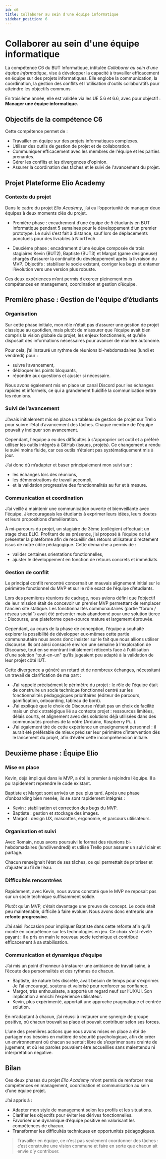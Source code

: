 ```yaml
---
id: c6
title: Collaborer au sein d'une équipe informatique
sidebar_position: 6
---
```


# Collaborer au sein d'une équipe informatique

La compétence C6 du BUT Informatique, intitulée *Collaborer au sein d'une équipe informatique*, vise à développer la capacité à travailler efficacement en équipe sur des projets informatiques. Elle englobe la communication, la coordination, la gestion des conflits et l'utilisation d'outils collaboratifs pour atteindre les objectifs communs.

En troisième année, elle est validée via les UE 5.6 et 6.6, avec pour objectif :  
**Manager une équipe informatique.**

## Objectifs de la compétence C6

Cette compétence permet de :

- Travailler en équipe sur des projets informatiques complexes.
- Utiliser des outils de gestion de projet et de collaboration.
- Communiquer efficacement avec les membres de l'équipe et les parties prenantes.
- Gérer les conflits et les divergences d'opinion.
- Assurer la coordination des tâches et le suivi de l'avancement du projet.

## Projet Plateforme Elio Academy

### Contexte du projet

Dans le cadre du projet *Elio Academy*, j’ai eu l’opportunité de manager deux équipes à deux moments clés du projet.

- Première phase : encadrement d’une équipe de 5 étudiants en BUT Informatique pendant 5 semaines pour le développement d’un premier prototype. Le suivi s’est fait à distance, sauf lors de déplacements ponctuels pour des livrables à NiortTech.
  
- Deuxième phase : encadrement d’une équipe composée de trois stagiaires Kevin (BUT2), Baptiste (BUT3) et Margot (game designeuse) chargés d’assurer la continuité du développement après la livraison du MVP. Objectifs : stabiliser le socle existant, corriger les bugs et entamer l’évolution vers une version plus robuste.

Ces deux expériences m’ont permis d’exercer pleinement mes compétences en management, coordination et gestion d’équipe.

## Première phase : Gestion de l'équipe d’étudiants

### Organisation

Sur cette phase initiale, mon rôle n’était pas d’assurer une gestion de projet classique au quotidien, mais plutôt de m’assurer que l’équipe avait bien compris la vision globale du projet, les enjeux fonctionnels, et qu’elle disposait des informations nécessaires pour avancer de manière autonome.

Pour cela, j’ai instauré un rythme de réunions bi-hebdomadaires (lundi et vendredi) pour :

- suivre l’avancement,
- débloquer les points bloquants,
- répondre aux questions et ajuster si nécessaire.

Nous avons également mis en place un canal Discord pour les échanges rapides et informels, ce qui a grandement fluidifié la communication entre les réunions.

### Suivi de l’avancement

J’avais initialement mis en place un tableau de gestion de projet sur Trello pour suivre l’état d’avancement des tâches. Chaque membre de l'équipe pouvait y indiquer son avancement.

Cependant, l'équipe a eu des difficultés à s'approprier cet outil et a préféré utiliser les outils intégrés à GitHub (issues, projets). Ce changement a rendu le suivi moins fluide, car ces outils n’étaient pas systématiquement mis à jour. 

J’ai donc dû m’adapter et baser principalement mon suivi sur :

- les échanges lors des réunions,
- les démonstrations de travail accompli,
- et la validation progressive des fonctionnalités au fur et à mesure.

### Communication et coordination

J’ai veillé à maintenir une communication ouverte et bienveillante avec l'équipe. J’encourageais les étudiants à exprimer leurs idées, leurs doutes et leurs propositions d’amélioration.

À mi-parcours du projet, un stagiaire de 3ème (collégien) effectuait un stage chez ELIO. Profitant de sa présence, j’ai proposé à l’équipe de lui présenter la plateforme afin de recueillir des retours utilisateur directement issus de notre cible pédagogique. Cette démarche a permis de :

- valider certaines orientations fonctionnelles,
- ajuster le développement en fonction de retours concrets et immédiats.

### Gestion de conflit

Le principal conflit rencontré concernait un mauvais alignement initial sur le périmètre fonctionnel du MVP et sur le rôle exact de l’équipe d’étudiants.

Lors des premières réunions de cadrage, nous avions défini que l’objectif de leur mission était de concevoir un premier MVP permettant de remplacer l’ancien site statique. Les fonctionnalités communautaires (partie "forum / réseau social") avait été présenter mais abandonné pour une solution tierce : Discourse, une plateforme open-source mature et largement éprouvée.

Cependant, au cours de la phase de conception, l’équipe a souhaité explorer la possibilité de développer eux-mêmes cette partie communautaire nous avons donc insister sur le fait que nous allions utiliser discourse. Ils ont ainsi consacré environ une semaine à l'exploration de Discourse, tout en se montrant initialement réticents face à l'utilisation d'une solution "tout-en-un" qu’ils jugeaient peu adapté à la validation de leur projet côté IUT.

Cette divergence a généré un retard et de nombreux échanges, nécessitant un travail de clarification de ma part :

- J’ai rappelé précisément le périmètre du projet : le rôle de l’équipe était de construire un socle technique fonctionnel centré sur les fonctionnalités pédagogiques prioritaires (éditeur de parcours, gamification, onboarding, tableau de bord).
- J’ai expliqué que le choix de Discourse n’était pas un choix de facilité mais un choix stratégique lié au contexte projet : ressources limitées, délais courts, et alignement avec des solutions déjà utilisées dans des communautés proches de la nôtre (Arduino, Raspberry Pi…).
- J’ai également tiré de cette expérience un enseignement personnel : il aurait été préférable de mieux préciser leur périmètre d’intervention dès le lancement du projet, afin d’éviter cette incompréhension initiale.


## Deuxième phase : Équipe Elio

### Mise en place

Kevin, déjà impliqué dans le MVP, a été le premier à rejoindre l’équipe. Il a pu rapidement reprendre le code existant.

Baptiste et Margot sont arrivés un peu plus tard. Après une phase d’onboarding bien menée, ils se sont rapidement intégrés :

- Kevin : stabilisation et correction des bugs du MVP.
- Baptiste : gestion et stockage des images.
- Margot : design UX, mascottes, ergonomie, et parcours utilisateurs.

### Organisation et suivi

Avec Romain, nous avons poursuivi le format des réunions bi-hebdomadaires (lundi/vendredi) et utilisé Trello pour assurer un suivi clair et partagé.

Chacun renseignait l’état de ses tâches, ce qui permettait de prioriser et d’ajuster au fil de l’eau.

### Difficultés rencontrées

Rapidement, avec Kevin, nous avons constaté que le MVP ne reposait pas sur un socle technique suffisamment solide.

Plutôt qu’un MVP, c’était davantage une preuve de concept. Le code était peu maintenable, difficile à faire évoluer. Nous avons donc entrepris une **refonte progressive**.

J’ai saisi l’occasion pour impliquer Baptiste dans cette refonte afin qu’il monte en compétence sur les technologies en jeu. Ce choix s’est révélé payant : il a pris en main le nouveau socle technique et contribué efficacement à sa stabilisation.

### Communication et dynamique d’équipe

J’ai mis un point d’honneur à instaurer une ambiance de travail saine, à l’écoute des personnalités et des rythmes de chacun.

- Baptiste, de nature très discrète, avait besoin de temps pour s’exprimer. Je l’ai encouragé, soutenu et valorisé pour renforcer sa confiance.
- Margot, très enthousiaste, a apporté un regard neuf sur l’UX/UI. Son implication a enrichi l'expérience utilisateur.
- Kevin, plus expérimenté, apportait une approche pragmatique et centrée solution.

En m’adaptant à chacun, j’ai réussi à instaurer une synergie de groupe positive, où chacun trouvait sa place et pouvait contribuer selon ses forces.

L’une des premières actions que nous avons mises en place a été de partager nos besoins en matière de sécurité psychologique, afin de créer un environnement où chacun se sentait libre de s’exprimer sans crainte de jugement, et où les paroles pouvaient être accueillies sans malentendu ni interprétation négative.

## Bilan

Ces deux phases du projet *Elio Academy* m’ont permis de renforcer mes compétences en management, coordination et communication au sein d’une équipe projet.

J’ai appris à :

- Adapter mon style de management selon les profils et les situations.
- Clarifier les objectifs pour éviter les dérives fonctionnelles.
- Favoriser une dynamique d’équipe positive en valorisant les compétences de chacun.
- Transformer les difficultés techniques en opportunités pédagogiques.

> Travailler en équipe, ce n’est pas seulement coordonner des tâches : c’est construire une vision commune et faire en sorte que chacun ait envie d’y contribuer.
